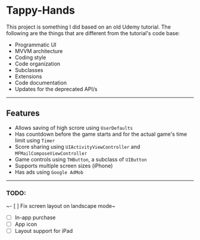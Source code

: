 # Tappy-Hands

This project is something I did based on an old Udemy tutorial. The following are the things that are different from the tutorial's code base:
- Programmatic UI
- MVVM architecture
- Coding style
- Code organization
- Subclasses
- Extensions
- Code documentation
- Updates for the deprecated API/s

---

## Features
- Allows saving of high scrore using `UserDefaults`
- Has countdown before the game starts and for the actual game's time limit using `Timer`
- Score sharing using `UIActivityViewController` and `MFMailComposeViewController`
- Game controls using `THButton`, a subclass of `UIButton`
- Supports multiple screen sizes (iPhone)
- Has ads using `Google AdMob`

---

### TODO:
~- [ ] Fix screen layout on landscape mode~
- [ ] In-app purchase
- [ ] App icon
- [ ] Layout support for iPad
